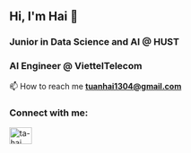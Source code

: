 ## Hi, I'm Hai 👋

<h3 align="left">Junior in Data Science and AI @ HUST</h3>

<h3 align="left">AI Engineer @ ViettelTelecom </h3>

📫 How to reach me **tuanhai1304@gmail.com**

<h3 align="left">Connect with me:</h3>
<p align="left">
<a href="https://www.linkedin.com/in/ta-hai/" target="blank"><img align="center" src="https://raw.githubusercontent.com/rahuldkjain/github-profile-readme-generator/master/src/images/icons/Social/linked-in-alt.svg" alt="ta-hai" height="30" width="40" /></a>
</p>

<!--
**king17pvp/king17pvp** is a ✨ _special_ ✨ repository because its `README.md` (this file) appears on your GitHub profile.

Here are some ideas to get you started:

- 🔭 I’m currently working on ...
- 🌱 I’m currently learning ...
- 👯 I’m looking to collaborate on ...
- 🤔 I’m looking for help with ...
- 💬 Ask me about ...
- 📫 How to reach me: ...
- 😄 Pronouns: ...
- ⚡ Fun fact: ...
-->
